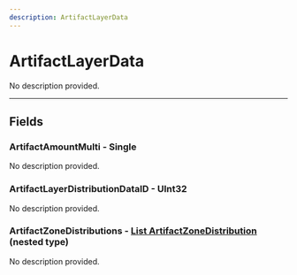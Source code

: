 ```yaml
---
description: ArtifactLayerData
---
```


# ArtifactLayerData

No description provided.

***

## Fields

### ArtifactAmountMulti - Single

No description provided.

### ArtifactLayerDistributionDataID - UInt32

No description provided.

### ArtifactZoneDistributions - [List ArtifactZoneDistribution](./ArtifactZoneDistribution.md) (nested type)

No description provided.
